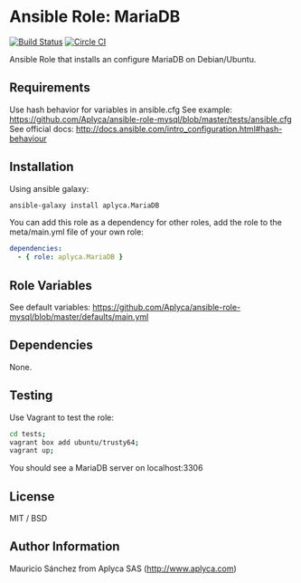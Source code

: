 # Ansible Role: MariaDB

[![Build Status](https://travis-ci.org/Aplyca/ansible-role-mariadb.svg?branch=master)](https://travis-ci.org/Aplyca/ansible-role-mariadb)
[![Circle CI](https://circleci.com/gh/Aplyca/ansible-role-mariadb.svg?style=svg)](https://circleci.com/gh/Aplyca/ansible-role-mariadb)

Ansible Role that installs an configure MariaDB on Debian/Ubuntu.

## Requirements

Use hash behavior for variables in ansible.cfg
See example: https://github.com/Aplyca/ansible-role-mysql/blob/master/tests/ansible.cfg
See official docs: http://docs.ansible.com/intro_configuration.html#hash-behaviour

## Installation

Using ansible galaxy:
```bash
ansible-galaxy install aplyca.MariaDB
```
You can add this role as a dependency for other roles, add the role to the meta/main.yml file of your own role:
```yaml
dependencies:
  - { role: aplyca.MariaDB }
```

## Role Variables

See default variables: https://github.com/Aplyca/ansible-role-mysql/blob/master/defaults/main.yml

## Dependencies

None.

## Testing

Use Vagrant to test the role:

```bash
cd tests;
vagrant box add ubuntu/trusty64;
vagrant up;
```
You should see a MariaDB server on localhost:3306

## License

MIT / BSD

## Author Information

Mauricio Sánchez from Aplyca SAS (http://www.aplyca.com)